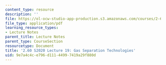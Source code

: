 ```yaml
---
content_type: resource
description: ''
file: https://ol-ocw-studio-app-production.s3.amazonaws.com/courses/2-60j-fundamentals-of-advanced-energy-conversion-spring-2020/9e7a4c4ce796d11144997419a29f880d_MIT2_60s20_lec19.pdf
file_type: application/pdf
learning_resource_types:
- Lecture Notes
parent_title: Lecture Notes
parent_type: CourseSection
resourcetype: Document
title: '2.60 S2020 Lecture 19: Gas Separation Technologies'
uid: 9e7a4c4c-e796-d111-4499-7419a29f880d
---
```

